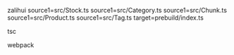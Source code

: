 zalihui source1=src/Stock.ts source1=src/Category.ts source1=src/Chunk.ts source1=src/Product.ts source1=src/Tag.ts target=prebuild/index.ts

tsc

webpack